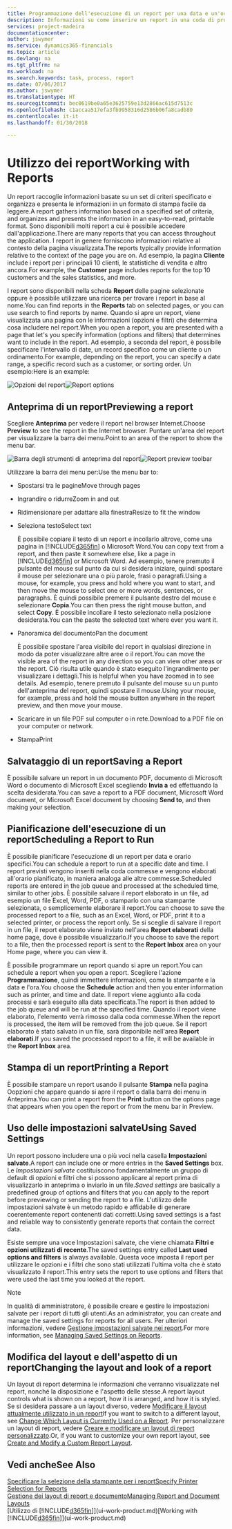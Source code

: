 ```yaml
---
title: Programmazione dell'esecuzione di un report per una data e un'ora specifiche | Documenti Microsoft
description: Informazioni su come inserire un report in una coda di processi e programmare per l'elaborazione per una data e un'ora specifiche.
services: project-madeira
documentationcenter: 
author: jswymer
ms.service: dynamics365-financials
ms.topic: article
ms.devlang: na
ms.tgt_pltfrm: na
ms.workload: na
ms.search.keywords: task, process, report
ms.date: 07/06/2017
ms.author: jswymer
ms.translationtype: HT
ms.sourcegitcommit: bec0619be0a65e3625759e13d2866ac615d7513c
ms.openlocfilehash: c1accaa517efa3fb9958316d2586b06fa8cadb80
ms.contentlocale: it-it
ms.lasthandoff: 01/30/2018

---
```

# <a name="working-with-reports"></a><span data-ttu-id="69624-103">Utilizzo dei report</span><span class="sxs-lookup"><span data-stu-id="69624-103">Working with Reports</span></span>
<span data-ttu-id="69624-104">Un report raccoglie informazioni basate su un set di criteri specificato e organizza e presenta le informazioni in un formato di stampa facile da leggere.</span><span class="sxs-lookup"><span data-stu-id="69624-104">A report gathers information based on a specified set of criteria, and organizes and presents the information in an easy-to-read, printable format.</span></span> <span data-ttu-id="69624-105">Sono disponibili molti report a cui è possibile accedere dall'applicazione.</span><span class="sxs-lookup"><span data-stu-id="69624-105">There are many reports that you can access throughout the application.</span></span> <span data-ttu-id="69624-106">I report in genere forniscono informazioni relative al contesto della pagina visualizzata.</span><span class="sxs-lookup"><span data-stu-id="69624-106">The reports typically provide information relative to the context of the page you are on.</span></span> <span data-ttu-id="69624-107">Ad esempio, la pagina **Cliente** include i report per i principali 10 clienti, le statistiche di vendita e altro ancora.</span><span class="sxs-lookup"><span data-stu-id="69624-107">For example, the **Customer** page includes reports for the top 10 customers and the sales statistics, and more.</span></span>

<span data-ttu-id="69624-108">I report sono disponibili nella scheda **Report** delle pagine selezionate oppure è possibile utilizzare una ricerca per trovare i report in base al nome.</span><span class="sxs-lookup"><span data-stu-id="69624-108">You can find reports in the **Reports** tab on selected pages, or you can use search to find reports by name.</span></span> <span data-ttu-id="69624-109">Quando si apre un report, viene visualizzata una pagina con le informazioni (opzioni e filtri) che determina cosa includere nel report.</span><span class="sxs-lookup"><span data-stu-id="69624-109">When you open a report, you are presented with a page that let's you specify information (options and filters) that determines want to include in the report.</span></span> <span data-ttu-id="69624-110">Ad esempio, a seconda del report, è possibile specificare l'intervallo di date, un record specifico come un cliente o un ordinamento.</span><span class="sxs-lookup"><span data-stu-id="69624-110">For example, depending on the report, you can specify a date range, a specific record such as a customer, or sorting order.</span></span> <span data-ttu-id="69624-111">Un esempio:</span><span class="sxs-lookup"><span data-stu-id="69624-111">Here is an example:</span></span>

<span data-ttu-id="69624-112">![Opzioni del report](media/report_options.png "Opzioni del report")</span><span class="sxs-lookup"><span data-stu-id="69624-112">![Report options](media/report_options.png "Report options")</span></span>

## <a name="previewing-a-report"></a><span data-ttu-id="69624-113">Anteprima di un report</span><span class="sxs-lookup"><span data-stu-id="69624-113">Previewing a report</span></span>
<span data-ttu-id="69624-114">Scegliere **Anteprima** per vedere il report nel browser Internet.</span><span class="sxs-lookup"><span data-stu-id="69624-114">Choose **Preview** to see the report in the Internet browser.</span></span> <span data-ttu-id="69624-115">Puntare un'area del report per visualizzare la barra dei menu.</span><span class="sxs-lookup"><span data-stu-id="69624-115">Point to an area of the report to show the menu bar.</span></span>  

<span data-ttu-id="69624-116">![Barra degli strumenti di anteprima del report](media/report_viewer.png "Barra degli strumenti di anteprima del report")</span><span class="sxs-lookup"><span data-stu-id="69624-116">![Report preview toolbar](media/report_viewer.png "Report preview toolbar")</span></span>

<span data-ttu-id="69624-117">Utilizzare la barra dei menu per:</span><span class="sxs-lookup"><span data-stu-id="69624-117">Use the menu bar to:</span></span>

-   <span data-ttu-id="69624-118">Spostarsi tra le pagine</span><span class="sxs-lookup"><span data-stu-id="69624-118">Move through pages</span></span>
-   <span data-ttu-id="69624-119">Ingrandire o ridurre</span><span class="sxs-lookup"><span data-stu-id="69624-119">Zoom in and out</span></span>
-   <span data-ttu-id="69624-120">Ridimensionare per adattare alla finestra</span><span class="sxs-lookup"><span data-stu-id="69624-120">Resize to fit the window</span></span>
-   <span data-ttu-id="69624-121">Seleziona testo</span><span class="sxs-lookup"><span data-stu-id="69624-121">Select text</span></span>

    <span data-ttu-id="69624-122">È possibile copiare il testo di un report e incollarlo altrove, come una pagina in [!INCLUDE[d365fin](includes/d365fin_md.md)] o Microsoft Word.</span><span class="sxs-lookup"><span data-stu-id="69624-122">You can copy text from a report, and then paste it somewhere else, like a page in [!INCLUDE[d365fin](includes/d365fin_md.md)] or Microsoft Word.</span></span>  <span data-ttu-id="69624-123">Ad esempio, tenere premuto il pulsante del mouse sul punto da cui si desidera iniziare, quindi spostare il mouse per selezionare una o più parole, frasi o paragrafi.</span><span class="sxs-lookup"><span data-stu-id="69624-123">Using a mouse, for example, you press and hold where you want to start, and then move the mouse to select one or more words, sentences, or paragraphs.</span></span> <span data-ttu-id="69624-124">È quindi possibile premere il pulsante destro del mouse e selezionare **Copia**.</span><span class="sxs-lookup"><span data-stu-id="69624-124">You can then press the right mouse button, and select **Copy**.</span></span> <span data-ttu-id="69624-125">È possibile incollare il testo selezionato nella posizione desiderata.</span><span class="sxs-lookup"><span data-stu-id="69624-125">You can the paste the selected text where ever you want it.</span></span>
-   <span data-ttu-id="69624-126">Panoramica del documento</span><span class="sxs-lookup"><span data-stu-id="69624-126">Pan the document</span></span>

    <span data-ttu-id="69624-127">È possibile spostare l'area visibile del report in qualsiasi direzione in modo da poter visualizzare altre aree o il report.</span><span class="sxs-lookup"><span data-stu-id="69624-127">You can move the visible area of the report in any direction so you can view other areas or the report.</span></span> <span data-ttu-id="69624-128">Ciò risulta utile quando è stato eseguito l'ingrandimento per visualizzare i dettagli.</span><span class="sxs-lookup"><span data-stu-id="69624-128">This is helpful when you have zoomed in to see details.</span></span>  <span data-ttu-id="69624-129">Ad esempio, tenere premuto il pulsante del mouse su un punto dell'anteprima del report, quindi spostare il mouse.</span><span class="sxs-lookup"><span data-stu-id="69624-129">Using your mouse, for example, press and hold the mouse button anywhere in the report preview, and then move your mouse.</span></span>

-   <span data-ttu-id="69624-130">Scaricare in un file PDF sul computer o in rete.</span><span class="sxs-lookup"><span data-stu-id="69624-130">Download to a PDF file on your computer or network.</span></span>
-   <span data-ttu-id="69624-131">Stampa</span><span class="sxs-lookup"><span data-stu-id="69624-131">Print</span></span>


## <a name="saving-a-report"></a><span data-ttu-id="69624-132">Salvataggio di un report</span><span class="sxs-lookup"><span data-stu-id="69624-132">Saving a Report</span></span>
<span data-ttu-id="69624-133">È possibile salvare un report in un documento PDF, documento di Microsoft Word o documento di Microsoft Excel scegliendo **Invia a** ed effettuando la scelta desiderata.</span><span class="sxs-lookup"><span data-stu-id="69624-133">You can save a report to a PDF document, Microsoft Word document, or Microsoft Excel document by choosing **Send to**, and then making your selection.</span></span>

## <a name="ScheduleReport"></a> <span data-ttu-id="69624-134">Pianificazione dell'esecuzione di un report</span><span class="sxs-lookup"><span data-stu-id="69624-134">Scheduling a Report to Run</span></span>
<span data-ttu-id="69624-135">È possibile pianificare l'esecuzione di un report per data e orario specifici.</span><span class="sxs-lookup"><span data-stu-id="69624-135">You can schedule a report to run at a specific date and time.</span></span> <span data-ttu-id="69624-136">I report previsti vengono inseriti nella coda commesse e vengono elaborati all'orario pianificato, in maniera analoga alle altre commesse.</span><span class="sxs-lookup"><span data-stu-id="69624-136">Scheduled reports are entered in the job queue and processed at the scheduled time, similar to other jobs.</span></span> <span data-ttu-id="69624-137">È possibile salvare il report elaborato in un file, ad esempio un file Excel, Word, PDF, o stamparlo con una stampante selezionata, o semplicemente elaborare il report.</span><span class="sxs-lookup"><span data-stu-id="69624-137">You can choose to save the processed report to a file, such as an Excel, Word, or PDF, print it to a selected printer, or process the report only.</span></span> <span data-ttu-id="69624-138">Se si sceglie di salvare il report in un file, il report elaborato viene inviato nell'area **Report elaborati** della home page, dove è possibile visualizzarlo.</span><span class="sxs-lookup"><span data-stu-id="69624-138">If you choose to save the report to a file, then the processed report is sent to the **Report Inbox** area on your Home page, where you can view it.</span></span>

<span data-ttu-id="69624-139">È possibile programmare un report quando si apre un report.</span><span class="sxs-lookup"><span data-stu-id="69624-139">You can schedule a report when you open a report.</span></span> <span data-ttu-id="69624-140">Scegliere l'azione **Programmazione**, quindi immettere informazioni, come la stampante e la data e l'ora.</span><span class="sxs-lookup"><span data-stu-id="69624-140">You choose the **Schedule** action and then you enter information such as printer, and time and date.</span></span> <span data-ttu-id="69624-141">Il report viene aggiunto alla coda processi e sarà eseguito alla data specificata.</span><span class="sxs-lookup"><span data-stu-id="69624-141">The report is then added to the job queue and will be run at the specified time.</span></span> <span data-ttu-id="69624-142">Quando il report viene elaborato, l'elemento verrà rimosso dalla coda commesse.</span><span class="sxs-lookup"><span data-stu-id="69624-142">When the report is processed, the item will be removed from the job queue.</span></span> <span data-ttu-id="69624-143">Se il report elaborato è stato salvato in un file, sarà disponibile nell'area **Report elaborati**.</span><span class="sxs-lookup"><span data-stu-id="69624-143">If you saved the processed report to a file, it will be available in the **Report Inbox** area.</span></span>

## <a name="PrintReport"></a><span data-ttu-id="69624-144">Stampa di un report</span><span class="sxs-lookup"><span data-stu-id="69624-144">Printing a Report</span></span>
<span data-ttu-id="69624-145">È possibile stampare un report usando il pulsante **Stampa** nella pagina Oopzioni che appare quando si apre il report o dalla barra dei menu in Anteprima.</span><span class="sxs-lookup"><span data-stu-id="69624-145">You can print a report from the **Print** button on the options page that appears when you open the report or from the menu bar in Preview.</span></span>

## <a name="using-saved-settings"></a><span data-ttu-id="69624-146">Uso delle impostazioni salvate</span><span class="sxs-lookup"><span data-stu-id="69624-146">Using Saved Settings</span></span>
<span data-ttu-id="69624-147">Un report possono includere una o più voci nella casella **Impostazioni salvate**.</span><span class="sxs-lookup"><span data-stu-id="69624-147">A report can include one or more entries in the **Saved Settings** box.</span></span> <span data-ttu-id="69624-148">Le *Impostazioni salvate* costituiscono fondamentalmente un gruppo di default di opzioni e filtri che si possono applicare al report prima di visualizzarlo in anteprima o inviarlo in un file.</span><span class="sxs-lookup"><span data-stu-id="69624-148">*Saved settings* are basically a predefined group of options and filters that you can apply to the report before previewing or sending the report to a file.</span></span> <span data-ttu-id="69624-149">L'utilizzo delle impostazioni salvate è un metodo rapido e affidabile di generare coerentemente report contenenti dati corretti.</span><span class="sxs-lookup"><span data-stu-id="69624-149">Using saved settings is a fast and reliable way to consistently generate reports that contain the correct data.</span></span>

<span data-ttu-id="69624-150">Esiste sempre una voce Impostazioni salvate, che viene chiamata **Filtri e opzioni utilizzati di recente**.</span><span class="sxs-lookup"><span data-stu-id="69624-150">The saved settings entry called **Last used options and filters** is always available.</span></span> <span data-ttu-id="69624-151">Questa voce imposta il report per utilizzare le opzioni e i filtri che sono stati utilizzati l'ultima volta che è stato visualizzato il report.</span><span class="sxs-lookup"><span data-stu-id="69624-151">This entry sets the report to use options and filters that were used the last time you looked at the report.</span></span>

>[!NOTE]
><span data-ttu-id="69624-152">In qualità di amministratore, è possibile creare e gestire le impostazioni salvate per i report di tutti gli utenti.</span><span class="sxs-lookup"><span data-stu-id="69624-152">As an administrator, you can create and manage the saved settings for reports for all users.</span></span> <span data-ttu-id="69624-153">Per ulteriori informazioni, vedere [Gestione impostazioni salvate nei report](reports-saving-reusing-settings.md).</span><span class="sxs-lookup"><span data-stu-id="69624-153">For more information, see [Managing Saved Settings on Reports](reports-saving-reusing-settings.md).</span></span>

## <a name="changing-the-layout-and-look-of-a-report"></a><span data-ttu-id="69624-154">Modifica del layout e dell'aspetto di un report</span><span class="sxs-lookup"><span data-stu-id="69624-154">Changing the layout and look of a report</span></span>
<span data-ttu-id="69624-155">Un layout di report determina le informazioni che verranno visualizzate nel report, nonché la disposizione e l'aspetto delle stesse.</span><span class="sxs-lookup"><span data-stu-id="69624-155">A report layout controls what is shown on a report, how it is arranged, and how it is styled.</span></span> <span data-ttu-id="69624-156">Se si desidera passare a un layout diverso, vedere [Modificare il layout attualmente utilizzato in un report](ui-how-change-layout-currently-used-report.md)</span><span class="sxs-lookup"><span data-stu-id="69624-156">If you want to switch to a different layout, see [Change Which Layout is Currently Used on a Report](ui-how-change-layout-currently-used-report.md).</span></span> <span data-ttu-id="69624-157">Per personalizzare un layout di report, vedere [Creare e modificare un layout di report personalizzato](ui-how-create-custom-report-layout.md).</span><span class="sxs-lookup"><span data-stu-id="69624-157">Or, if you want to customize your own report layout, see [Create and Modify a Custom Report Layout](ui-how-create-custom-report-layout.md).</span></span>

## <a name="see-also"></a><span data-ttu-id="69624-158">Vedi anche</span><span class="sxs-lookup"><span data-stu-id="69624-158">See Also</span></span>
[<span data-ttu-id="69624-159">Specificare la selezione della stampante per i report</span><span class="sxs-lookup"><span data-stu-id="69624-159">Specify Printer Selection for Reports</span></span>](ui-specify-printer-selection-reports.md)  
[<span data-ttu-id="69624-160">Gestione dei layout di report e documento</span><span class="sxs-lookup"><span data-stu-id="69624-160">Managing Report and Document Layouts</span></span>](ui-manage-report-layouts.md)  
<span data-ttu-id="69624-161">[Utilizzo di [!INCLUDE[d365fin](includes/d365fin_md.md)]](ui-work-product.md)</span><span class="sxs-lookup"><span data-stu-id="69624-161">[Working with [!INCLUDE[d365fin](includes/d365fin_md.md)]](ui-work-product.md)</span></span>


